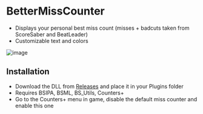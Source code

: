 # BetterMissCounter

- Displays your personal best miss count (misses + badcuts taken from ScoreSaber and BeatLeader)
- Customizable text and colors

![image](https://user-images.githubusercontent.com/45233053/153546888-6f96efc3-c32b-48f7-ac36-ffc8991ab48d.png)

## Installation

- Download the DLL from [Releases](https://github.com/catsethecat/BetterMissCounter/releases) and place it in your Plugins folder
- Requires BSIPA, BSML, BS_Utils, Counters+
- Go to the Counters+ menu in game, disable the default miss counter and enable this one
